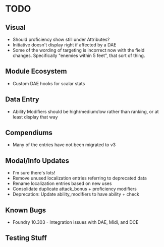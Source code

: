 # TODO

## Visual

* Should proficiency show still under Attributes?
* Initiative doesn't display right if affected by a DAE
* Some of the wording of targeting is incorrect now with the field changes. Specifically "enemies within 5 feet", that sort of thing.

## Module Ecosystem

* Custom DAE hooks for scalar stats

## Data Entry

* Ability Modifiers should be high/medium/low rather than ranking, or at least display that way

## Compendiums

* Many of the entries have not been migrated to v3 

## Modal/Info Updates

* I'm sure there's lots!
* Remove unused localization entries referring to deprecated data
* Rename localization entries based on new uses
* Consolidate duplicate attack_bonus + proficiency modifiers
* Deprecation: Update ability_modifiers to have ability + check

## Known Bugs

* Foundry 10.303 - Integration issues with DAE, Midi, and DCE

## Testing Stuff


